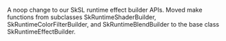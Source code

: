 A noop change to our SkSL runtime effect builder APIs. Moved make functions from subclasses
SkRuntimeShaderBuilder, SkRuntimeColorFilterBuilder, and SkRuntimeBlendBuilder to the base class
SkRuntimeEffectBuilder.
